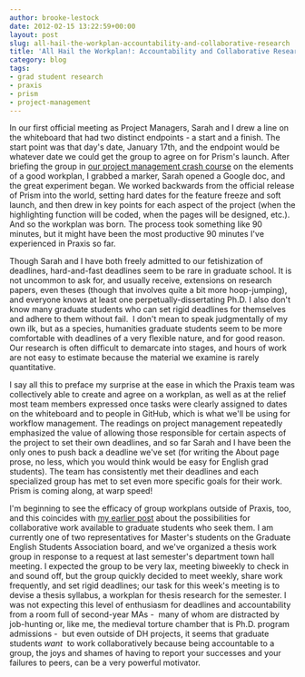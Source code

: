 ```yaml
---
author: brooke-lestock
date: 2012-02-15 13:22:59+00:00
layout: post
slug: all-hail-the-workplan-accountability-and-collaborative-research
title: 'All Hail the Workplan!: Accountability and Collaborative Research'
category: blog
tags:
- grad student research
- praxis
- prism
- project-management
---
```


In our first official meeting as Project Managers, Sarah and I drew a line on the whiteboard that had two distinct endpoints - a start and a finish. The start point was that day's date, January 17th, and the endpoint would be whatever date we could get the group to agree on for Prism's launch. After briefing the group in [our project management crash course](https://praxis.scholarslab.org/topics/project-management/) on the elements of a good workplan, I grabbed a marker, Sarah opened a Google doc, and the great experiment began. We worked backwards from the official release of Prism into the world, setting hard dates for the feature freeze and soft launch, and then drew in key points for each aspect of the project (when the highlighting function will be coded, when the pages will be designed, etc.). And so the workplan was born. The process took something like 90 minutes, but it might have been the most productive 90 minutes I've experienced in Praxis so far.

Though Sarah and I have both freely admitted to our fetishization of deadlines, hard-and-fast deadlines seem to be rare in graduate school. It is not uncommon to ask for, and usually receive, extensions on research papers, even theses (though that involves quite a bit more hoop-jumping), and everyone knows at least one perpetually-dissertating Ph.D. I also don't know many graduate students who can set rigid deadlines for themselves and adhere to them without fail.  I don't mean to speak judgmentally of my own ilk, but as a species, humanities graduate students seem to be more comfortable with deadlines of a very flexible nature, and for good reason. Our research is often difficult to demarcate into stages, and hours of work are not easy to estimate because the material we examine is rarely quantitative.

I say all this to preface my surprise at the ease in which the Praxis team was collectively able to create and agree on a workplan, as well as at the relief most team members expressed once tasks were clearly assigned to dates on the whiteboard and to people in GitHub, which is what we'll be using for workflow management. The readings on project management repeatedly emphasized the value of allowing those responsible for certain aspects of the project to set their own deadlines, and so far Sarah and I have been the only ones to push back a deadline we've set (for writing the About page prose, no less, which you would think would be easy for English grad students). The team has consistently met their deadlines and each specialized group has met to set even more specific goals for their work. Prism is coming along, at warp speed!

I'm beginning to see the efficacy of group workplans outside of Praxis, too, and this coincides with [my earlier post](https://scholarslab.org/digital-humanities/project-management-and-graduate-training/) about the possibilities for collaborative work available to graduate students who seek them. I am currently one of two representatives for Master's students on the Graduate English Students Association board, and we've organized a thesis work group in response to a request at last semester's department town hall meeting. I expected the group to be very lax, meeting biweekly to check in and sound off, but the group quickly decided to meet weekly, share work frequently, and set rigid deadlines; our task for this week's meeting is to devise a thesis syllabus, a workplan for thesis research for the semester. I was not expecting this level of enthusiasm for deadlines and accountability from a room full of second-year MAs -  many of whom are distracted by job-hunting or, like me, the medieval torture chamber that is Ph.D. program admissions -  but even outside of DH projects, it seems that graduate students _want_  to work collaboratively because being accountable to a group, the joys and shames of having to report your successes and your failures to peers, can be a very powerful motivator.
